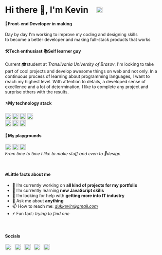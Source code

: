 # Hi there 👋, I'm Kevin &nbsp;&nbsp; <img src='https://img.shields.io/static/v1?message=LINKEDIN&logo=linkedin&labelColor=222222&color=0A66C2&logoColor=fff&label=%20' alt='github' height='20'>
#### :baby:Front-end Developer in making
Day by day I'm working to improve my coding and designing skills <br> to become a better developer and making full-stack products that works
#### 🛠Tech enthusiast :books:Self learner guy
Current :mortar_board:student at *Transilvania University of Brasov*, I'm looking to take part of cool projects and develop awesome things on web and not only. In a continuous process of learning about programming languages, I want to reach my highest level. With attention to details, a developed sense of excellence and a lot of determination, I like to complete any project and surprise others with the results.
&nbsp;
&nbsp; 
#### :star:My technology stack
<img src='https://img.shields.io/static/v1?message=HTML5&logo=html5&labelColor=222222&color=E34F26&logoColor=fff&label=%20' alt='github' height='20'> <img src='https://img.shields.io/static/v1?message=CSS3&logo=css3&labelColor=222222&color=1572B6&logoColor=fff&label=%20' alt='github' height='20'> <img src='https://img.shields.io/static/v1?message=Javascript&logo=javascript&labelColor=222222&color=ffe744&logoColor=fff&label=%20' alt='github' height='20'> <img src='https://img.shields.io/static/v1?message=BOOTSTRAP&logo=bootstrap&labelColor=222222&color=7952B3&logoColor=fff&label=%20' alt='github' height='20'>
<br>
<img src='https://img.shields.io/static/v1?message=VS%20CODE&logo=visualstudiocode&labelColor=222222&color=007ACC&logoColor=fff&label=%20' alt='github' height='20'> <img src='https://img.shields.io/static/v1?message=GITHUB&logo=github&labelColor=222222&color=181717&logoColor=fff&label=%20' alt='github' height='20'> <img src='https://img.shields.io/static/v1?message=FIGMA&logo=figma&labelColor=222222&color=F24E1E&logoColor=fff&label=%20' alt='github' height='20'>
&nbsp;  
#### :tada:My playgrounds
<a href="https://codepen.io/dukkevin" target="_blank"><img src='https://img.shields.io/static/v1?message=CODEPEN&logo=codepen&labelColor=222222&color=000000&logoColor=fff&label=%20' alt='codepen' height='20'></a> <a href="https://dribbble.com/dkevin" target="_blank"><img src='https://img.shields.io/static/v1?message=DRIBBBLE&logo=dribbble&labelColor=222222&color=EA4C89&logoColor=fff&label=%20' alt='dribbble' height='20'></a> <a href="https://www.behance.net/dkevin" target="_blank"><img src='https://img.shields.io/static/v1?message=BEHANCE&logo=behance&labelColor=222222&color=1769FF&logoColor=fff&label=%20' alt='behance' height='20'></a><br>
*From time to time I like to make stuff and even to :art:design.*

&nbsp;
&nbsp;

#### :fire:Little facts about me
- 🔭 I’m currently working on **all kind of projects for my portfolio** 
- 🌱 I’m currently learning **new JavaScript skills**
- 🤔 I’m looking for help with **getting more into IT industry**
- 💬 Ask me about **anything**
- 📫 How to reach me: *dukkevin@gmail.com* 
- ⚡ Fun fact: *trying to find one*

&nbsp;
&nbsp;

#### Socials
<a href="https://www.linkedin.com/in/dkevin/" target="_blank">[<img src='https://cdn.jsdelivr.net/npm/simple-icons@3.0.1/icons/linkedin.svg' alt='linkedin' height='20'>](https://www.linkedin.com/in/dkevin/)</a> &nbsp; <a href="https://www.facebook.com/dukkevin/" target="_blank">[<img src='https://cdn.jsdelivr.net/npm/simple-icons@3.0.1/icons/facebook.svg' alt='facebook' height='20'>](https://www.facebook.com/https://www.facebook.com/dukkevin/) &nbsp; [<img src='https://cdn.jsdelivr.net/npm/simple-icons@3.0.1/icons/codepen.svg' alt='codepen' height='20'>](https://codepen.io/https://codepen.io/dukkevin) &nbsp; [<img src='https://cdn.jsdelivr.net/npm/simple-icons@3.0.1/icons/dribbble.svg' alt='dribbble' height='20'>](https://dribbble.com/dkevin) &nbsp; [<img src='https://cdn.jsdelivr.net/npm/simple-icons@3.0.1/icons/behance.svg' alt='behance' height='20'>](https://www.behance.net/dkevin)

